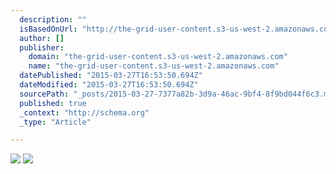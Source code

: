 ```yaml
---
  description: ""
  isBasedOnUrl: "http://the-grid-user-content.s3-us-west-2.amazonaws.com/a26fdd70-a807-4b63-b9c8-4ad48f733fce.png"
  author: []
  publisher: 
    domain: "the-grid-user-content.s3-us-west-2.amazonaws.com"
    name: "the-grid-user-content.s3-us-west-2.amazonaws.com"
  datePublished: "2015-03-27T16:53:50.694Z"
  dateModified: "2015-03-27T16:53:50.694Z"
  sourcePath: "_posts/2015-03-27-7377a82b-3d9a-46ac-9bf4-8f9bd044f6c3.md"
  published: true
  _context: "http://schema.org"
  _type: "Article"

---
```

![](http://the-grid-user-content.s3-us-west-2.amazonaws.com/a26fdd70-a807-4b63-b9c8-4ad48f733fce.png)
![](http://the-grid-user-content.s3-us-west-2.amazonaws.com/cfd8b1b8-5f2c-434d-aa8f-70e2236cbbc1.jpg)